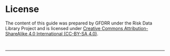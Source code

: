 # License

The content of this guide was prepared by GFDRR under the Risk Data Library Project and is licensed under [Creative Commons Attribution-ShareAlike 4.0 International (CC-BY-SA 4.0)](https://creativecommons.org/licenses/by-sa/4.0/legalcode).


<br><hr>